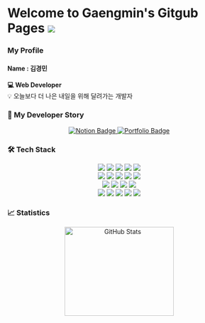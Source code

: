# Welcome to Gaengmin's Gitgub Pages <a href="https://hits.seeyoufarm.com"><img src="https://hits.seeyoufarm.com/api/count/incr/badge.svg?url=https%3A%2F%2Fgithub.com%2F%2508gaengmin%2Fhit-counter&count_bg=%23EBEF51&title_bg=%23F52C2C&icon=github.svg&icon_color=%23FFFFDE&title=hits&edge_flat=false"/></a>
### My Profile
#### Name : 김경민
**💻 Web Developer**  
 💡 오늘보다 더 나은 내일을 위해 달려가는 개발자


### 📓 My Developer Story
<p align="center">
  <a href="https://gaengmin.notion.site/KyeongMin-Kim-bfcc7cf72ccc4e8cb02e099b77c8a107">
    <img src="https://img.shields.io/badge/Notion-000000?style=for-the-badge&logo=notion&logoColor=white" alt="Notion Badge">
  </a>
  <a href="https://github.com/gaengmin/gaengmin/blob/main/portfolio.pdf">
    <img src="https://img.shields.io/badge/Portfolio-4285F4?style=for-the-badge&logo=google-drive&logoColor=white" alt="Portfolio Badge">
  </a>
</p>


### 🛠️ Tech Stack
<p align ="center">
  <img src="https://img.shields.io/badge/Java-007396?style=flat-square&logo=java&logoColor=white" />
  <img src="https://img.shields.io/badge/Spring%20Framework-6DB33F?style=flat-square&logo=spring&logoColor=white" />
  <img src="https://img.shields.io/badge/Spring%20Boot-6DB33F?style=flat-square&logo=spring-boot&logoColor=white" />
  <img src="https://img.shields.io/badge/MyBatis-FF5733?style=flat-square&logo=mybatis&logoColor=white" />
  <img src="https://img.shields.io/badge/JPA-007396?style=flat-square&logo=jpa&logoColor=white" />
  <br>
  <img src="https://img.shields.io/badge/Vue.js-4FC08D?style=flat-square&logo=vue.js&logoColor=white" />
  <img src="https://img.shields.io/badge/HTML5-E34F26?style=flat-square&logo=html5&logoColor=white" />
  <img src="https://img.shields.io/badge/CSS3-1572B6?style=flat-square&logo=css3&logoColor=white" />
  <img src="https://img.shields.io/badge/JavaScript-F7DF1E?style=flat-square&logo=javascript&logoColor=black" />
  <img src="https://img.shields.io/badge/Thymeleaf-005F0F?style=flat-square&logo=thymeleaf&logoColor=white" />
  <br>
  <img src="https://img.shields.io/badge/Oracle-F80000?style=flat-square&logo=oracle&logoColor=white" />
  <img src="https://img.shields.io/badge/MySQL-4479A1?style=flat-square&logo=mysql&logoColor=white" />
  <img src="https://img.shields.io/badge/Git-F05032?style=flat-square&logo=git&logoColor=white" />
  <img src="https://img.shields.io/badge/GitHub-181717?style=flat-square&logo=github&logoColor=white" />
  <br>
  <img src="https://img.shields.io/badge/IntelliJ%20IDEA-000000?style=flat-square&logo=intellij-idea&logoColor=white" />
  <img src="https://img.shields.io/badge/Eclipse-2C2255?style=flat-square&logo=eclipse&logoColor=white" />
  <img src="https://img.shields.io/badge/Visual%20Studio%20Code-007ACC?style=flat-square&logo=visual-studio-code&logoColor=white" />
  <img src="https://img.shields.io/badge/Notion-000000?style=flat-square&logo=notion&logoColor=white" />
  <img src="https://img.shields.io/badge/Figma-F24E1E?style=flat-square&logo=figma&logoColor=white" />
</p>

### 📈 Statistics
<p align="center">
  <img alt="GitHub Stats" src="https://github-readme-stats.vercel.app/api?username=gaengmin&show_icons=true&theme=holi" width="70%" height="200px"/>
</p>
